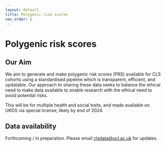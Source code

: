 ```yaml
---
layout: default
title: Polygenic risk scores
nav_order: 6
---
```


# **Polygenic risk scores** 

## Our Aim

We aim to generate and make polygenic risk scores (PRS) available for CLS cohorts using a standardised pipeline which is transparent, efficient, and updatable. Our approach to sharing these data seeks to balance the ethical need to make data available to enable research with the ethical need to avoid potential risks.

This will be for multiple health and social traits, and made available on UKDS via special license; likely by end of 2024.


## Data availability

Forthcoming / in preparation. Please email clsdata@ucl.ac.uk for updates.
